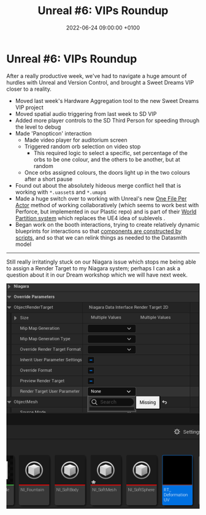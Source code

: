 ﻿---
layout: post 
title:  "Unreal #6: VIPs Roundup"
date:   2022-06-24 09:00:00 +0100 
categories: [unreal, sweet-dreams, atcq, vips]
---

# Unreal #6: VIPs Roundup

After a really productive week, we've had to navigate a huge amount of hurdles with Unreal and Version Control, and brought a Sweet Dreams VIP closer to a reality.

- Moved last week's Hardware Aggregation tool to the new Sweet Dreams VIP project
- Moved spatial audio triggering from last week to SD VIP
- Added more player controls to the SD Third Person for speeding through the level to debug
- Made 'Panopticon' interaction
  - Made video player for auditorium screen
  - Triggered random orb selection on video stop
    - This required logic to select a specific, set percentage of the orbs to be one colour, and the others to be another, but at random
  - Once orbs assigned colours, the doors light up in the two colours after a short pause
- Found out about the absolutely hideous merge conflict hell that is working with `*.uasset`s and `*.umap`s
- Made a huge switch over to working with Unreal's new [One File Per Actor](https://docs.unrealengine.com/5.0/en-US/one-file-per-actor-in-unreal-engine/) method of working collaboratively (which seems to work best with Perforce, but implemented in our Plastic repo) and is part of their [World Partition system](https://docs.unrealengine.com/5.0/en-US/world-partition-in-unreal-engine/) which replaces the UE4 idea of sublevels .
- Began work on the booth interactions, trying to create relatively dynamic blueprints for interactions so that [components are constructed by scripts](https://forums.unrealengine.com/t/dynamicaly-added-components-are-not-shown-in-world-outliner/391403), and so that we can relink things as needed to the Datasmith model

---

Still really irritatingly stuck on our Niagara issue which stops me being able to assign a Render Target to my Niagara system; perhaps I can ask a question about it in our Dream workshop which we will have next week.

<a href="/docs/assets/images/unreal/rt.png">
<img src="/docs/assets/images/unreal/rt.png" width="600" alt="rt">
</a>